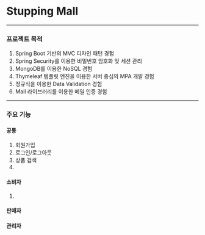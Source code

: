 # Stupping Mall

---------------------
### 프로젝트 목적
1. Spring Boot 기반의 MVC 디자인 패턴 경험
2. Spring Security를 이용한 비밀번호 암호화 및 세션 관리
3. MongoDB를 이용한 NoSQL 경험
4. Thymeleaf 템플릿 엔진을 이용한 서버 중심의 MPA 개발 경험
5. 정규식을 이용한 Data Validation 경험
6. Mail 라이브러리를 이용한 메일 인증 경험

--------------------
### 주요 기능
#### 공통
1. 회원가입
2. 로그인/로그아웃
3. 상품 검색
4. 
#### 소비자
1. 

#### 판매자

#### 관리자